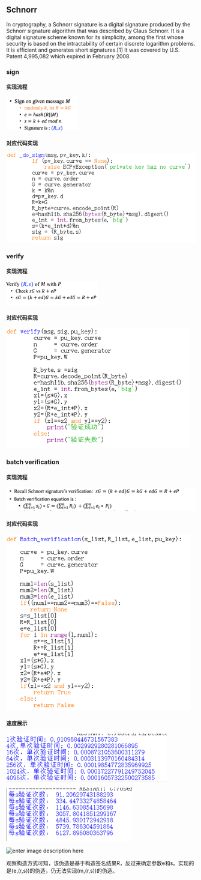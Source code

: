 ## Schnorr
In cryptography, a Schnorr signature is a digital signature produced by the Schnorr signature algorithm that was described by Claus Schnorr. It is a digital signature scheme known for its simplicity, among the first whose security is based on the intractability of certain discrete logarithm problems. It is efficient and generates short signatures.[1] It was covered by U.S. Patent 4,995,082 which expired in February 2008.
### sign
#### 实现流程
![enter image description here](11.png)

#### 对应代码实现
![enter image description here](12.png)

### verify
#### 实现流程
![enter image description here](21.png)

#### 对应代码实现
![enter image description here](22.png)

### batch verification
#### 实现流程
![enter image description here](31.png)

#### 对应代码实现
![enter image description here](32.png)

#### 速度展示
![enter image description here](1.png) 

![enter image description here](2.png)

![enter image description here](3.png)


观察构造方式可知，该伪造是基于构造签名结果R，反过来确定参数e和s。实现的是(e,(r,s))的伪造，仍无法实现(m,(r,s))的伪造。









